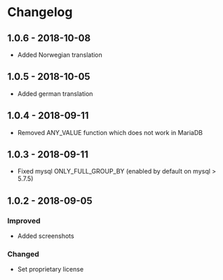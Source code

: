 Changelog
==================

## 1.0.6 - 2018-10-08
- Added Norwegian translation

## 1.0.5 - 2018-10-05
- Added german translation

## 1.0.4 - 2018-09-11
- Removed ANY_VALUE function which does not work in MariaDB

## 1.0.3 - 2018-09-11
- Fixed mysql ONLY_FULL_GROUP_BY (enabled by default on mysql > 5.7.5)

## 1.0.2 - 2018-09-05

### Improved
- Added screenshots

### Changed
- Set proprietary license
